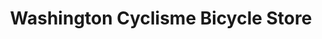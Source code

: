 ---
title: "Washington Cyclisme Bicycle Store"
url: /wodonga/washington-cyclisme-bicycle-store/
shop: Fahrrad
---